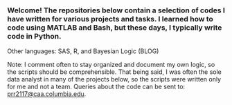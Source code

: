 ### Welcome! The repositories below contain a selection of codes I have written for various projects and tasks. I learned how to code using MATLAB and Bash, but these days, I typically write code in Python. 

Other languages: SAS, R, and Bayesian Logic (BLOG)

Note: I comment often to stay organized and document my own logic, so the scripts should be comprehensible. That being said, I was often the sole data analyst in many of the projects below, so the scripts were written only for me and not a team. Queries about the code can be sent to: prr2117@caa.columbia.edu.

<!--
**priyanka34311/priyanka34311** is a ✨ _special_ ✨ repository because its `README.md` (this file) appears on your GitHub profile.

Here are some ideas to get you started:

- 🔭 I’m currently working on ...
- 🌱 I’m currently learning ...
- 👯 I’m looking to collaborate on ...
- 🤔 I’m looking for help with ...
- 💬 Ask me about ...
- 📫 How to reach me: ...
- 😄 Pronouns: ...
- ⚡ Fun fact: ...
-->
